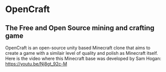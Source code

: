 # OpenCraft
## The Free and Open Source mining and crafting game

OpenCraft is an open-source unity based Minecraft clone that aims to create a game with a similair level of quality and polish as Minecraft itself.
Here is the video where this Minecraft base was developed by Sam Hogan: https://youtu.be/Nj8gt_92c-M
